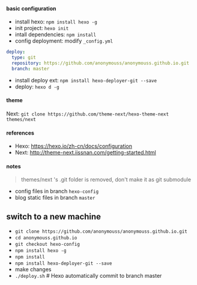 #### basic configuration

- install hexo: `npm install hexo -g`
- init project: `hexo init`
- intall dependencies: `npm install`
- config deployment: modify `_config.yml`
```yml
deploy:
  type: git
  repository: https://github.com/anonymouss/anonymouss.github.io.git
  branch: master
```
- install deploy ext: `npm install hexo-deployer-git --save`
- deploy: `hexo d -g`

#### theme

Next: `git clone https://github.com/theme-next/hexo-theme-next themes/next`

#### references

- Hexo: https://hexo.io/zh-cn/docs/configuration
- Next: http://theme-next.iissnan.com/getting-started.html

#### notes

> themes/next 's .git folder is removed, don't make it as git submodule

- config files in branch `hexo-config`
- blog static files in branch `master`

## switch to a new machine

- `git clone https://github.com/anonymouss/anonymouss.github.io.git`
- `cd anonymouss.github.io`
- `git checkout hexo-config`
- `npm install hexo -g`
- `npm install`
- `npm install hexo-deployer-git --save`
- make changes
- `./deploy.sh` # Hexo automatically commit to branch master

